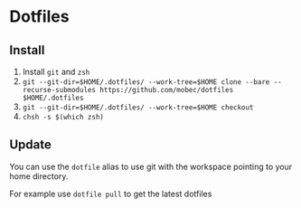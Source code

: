 Dotfiles
========

## Install
1. Install `git` and `zsh`
2. `git --git-dir=$HOME/.dotfiles/ --work-tree=$HOME clone --bare --recurse-submodules https://github.com/mobec/dotfiles $HOME/.dotfiles`
3. `git --git-dir=$HOME/.dotfiles/ --work-tree=$HOME checkout`
4. `chsh -s $(which zsh)`

## Update
You can use the `dotfile` alias to use git with the workspace pointing to your home directory.

For example use  `dotfile pull` to get the latest dotfiles

